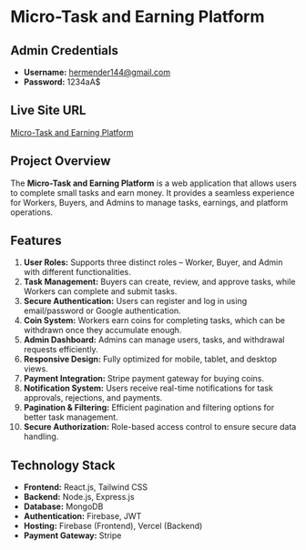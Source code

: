 # Micro-Task and Earning Platform

## Admin Credentials
- **Username:** hermender144@gmail.com
- **Password:** 1234aA$

## Live Site URL
[Micro-Task and Earning Platform](https://gig-flow-server.vercel.app/)

## Project Overview
The **Micro-Task and Earning Platform** is a web application that allows users to complete small tasks and earn money. It provides a seamless experience for Workers, Buyers, and Admins to manage tasks, earnings, and platform operations.

## Features
1. **User Roles:** Supports three distinct roles – Worker, Buyer, and Admin with different functionalities.
2. **Task Management:** Buyers can create, review, and approve tasks, while Workers can complete and submit tasks.
3. **Secure Authentication:** Users can register and log in using email/password or Google authentication.
4. **Coin System:** Workers earn coins for completing tasks, which can be withdrawn once they accumulate enough.
5. **Admin Dashboard:** Admins can manage users, tasks, and withdrawal requests efficiently.
6. **Responsive Design:** Fully optimized for mobile, tablet, and desktop views.
7. **Payment Integration:** Stripe payment gateway for buying coins.
8. **Notification System:** Users receive real-time notifications for task approvals, rejections, and payments.
9. **Pagination & Filtering:** Efficient pagination and filtering options for better task management.
10. **Secure Authorization:** Role-based access control to ensure secure data handling.

## Technology Stack
- **Frontend:** React.js, Tailwind CSS
- **Backend:** Node.js, Express.js
- **Database:** MongoDB
- **Authentication:** Firebase, JWT
- **Hosting:** Firebase (Frontend), Vercel (Backend)
- **Payment Gateway:** Stripe
